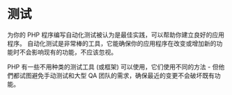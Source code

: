 # 测试 
为你的 PHP 程序编写自动化测试被认为是最佳实践，可以帮助你建立良好的应用程序。 自动化测试是非常棒的工具，它能确保你的应用程序在改变或增加新的功能时不会影响现有的功能，不应该忽视。

PHP 有一些不用种类的测试工具 (或框架) 可以使用，它们使用不同的方法 - 但他們都试图避免手动测试和大型 QA 团队的需求，确保最近的变更不会破坏既有功能。
